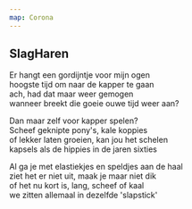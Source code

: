 ```yaml
---
map: Corona
---
```


## SlagHaren

Er hangt een gordijntje voor mijn ogen \
hoogste tijd om naar de kapper te gaan \
ach, had dat maar weer gemogen \
wanneer breekt die goeie ouwe tijd weer aan?

Dan maar zelf voor kapper spelen?  \
Scheef geknipte pony's, kale koppies \
of lekker laten groeien, kan jou het schelen \
kapsels als de hippies in de jaren sixties

Al ga je met elastiekjes en speldjes aan de haal \
ziet het er niet uit, maak je maar niet dik \
of het nu kort is, lang, scheef of kaal \
we zitten allemaal in dezelfde 'slapstick' 

